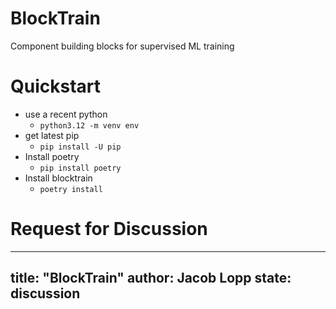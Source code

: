 # BlockTrain

Component building blocks for supervised ML training

# Quickstart

- use a recent python
    - `python3.12 -m venv env`
- get latest pip
    - `pip install -U pip`
- Install poetry
    - `pip install poetry`
- Install blocktrain
    - `poetry install`

# Request for Discussion

---
title: "BlockTrain"
author: Jacob Lopp
state: discussion
---
